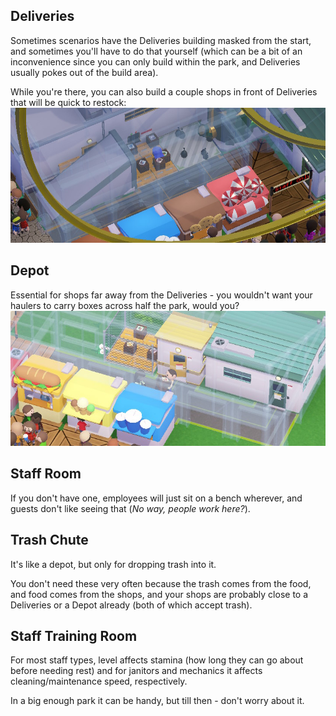 ## Deliveries
Sometimes scenarios have the Deliveries building masked from the start,
and sometimes you'll have to do that yourself
(which can be a bit of an inconvenience since you can only build within the park, and Deliveries usually pokes out of the build area).

While you're there, you can also build a couple shops in front of Deliveries that will be quick to restock:  
![](img/deliveries.jpg)

## Depot
Essential for shops far away from the Deliveries - you wouldn't want your haulers to carry boxes across half the park, would you?  
![](img/depot.jpg)

## Staff Room
If you don't have one, employees will just sit on a bench wherever, and guests don't like seeing that (*No way, people work here?*).

## Trash Chute
It's like a depot, but only for dropping trash into it.

You don't need these very often because the trash comes from the food, and food comes from the shops, and your shops are probably close to a Deliveries or a Depot already (both of which accept trash).

## Staff Training Room
For most staff types, level affects stamina (how long they can go about before needing rest) and for janitors and mechanics it affects cleaning/maintenance speed, respectively.

In a big enough park it can be handy, but till then - don't worry about it.